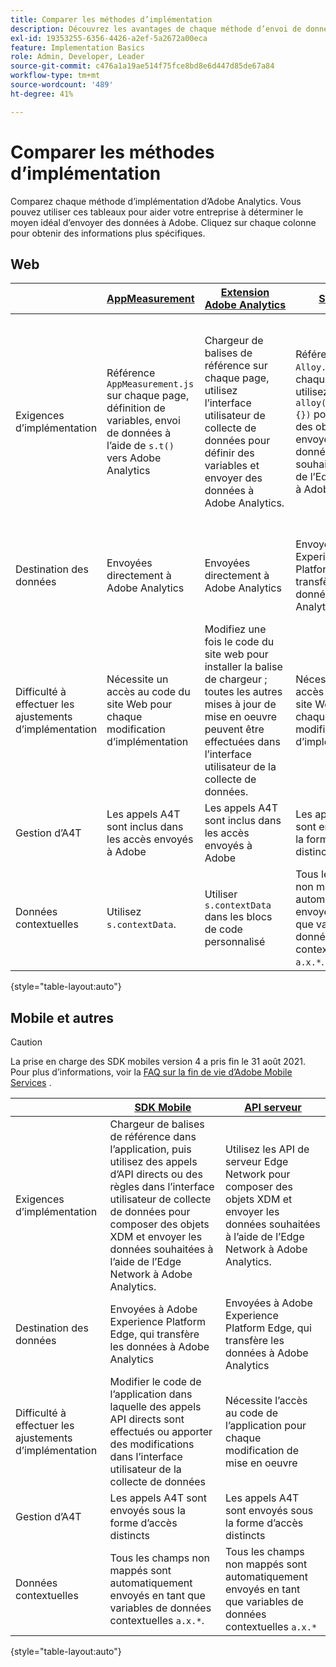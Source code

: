 ```yaml
---
title: Comparer les méthodes d’implémentation
description: Découvrez les avantages de chaque méthode d’envoi de données à Adobe Analytics.
exl-id: 19353255-6356-4426-a2ef-5a2672a00eca
feature: Implementation Basics
role: Admin, Developer, Leader
source-git-commit: c476a1a19ae514f75fce8bd8e6d447d85de67a84
workflow-type: tm+mt
source-wordcount: '489'
ht-degree: 41%

---
```


# Comparer les méthodes d’implémentation

Comparez chaque méthode d’implémentation d’Adobe Analytics. Vous pouvez utiliser ces tableaux pour aider votre entreprise à déterminer le moyen idéal d’envoyer des données à Adobe. Cliquez sur chaque colonne pour obtenir des informations plus spécifiques.

## Web

| | [AppMeasurement](/help/implement/js/overview.md) | [Extension Adobe Analytics](/help/implement/launch/overview.md) | [SDK Web](/help/implement/aep-edge/web-sdk/overview.md#web-sdk) | [Extension SDK web](/help/implement/aep-edge/web-sdk/overview.md#web-sdk-extension) |
| --- | --- | --- | --- | --- |
| Exigences d’implémentation | Référence `AppMeasurement.js` sur chaque page, définition de variables, envoi de données à l’aide de `s.t()` vers Adobe Analytics | Chargeur de balises de référence sur chaque page, utilisez l’interface utilisateur de collecte de données pour définir des variables et envoyer des données à Adobe Analytics. | Référencez `Alloy.js` sur chaque page, utilisez `alloy("sendEvent",{})` pour composer des objets XDM et envoyer les données souhaitées à l’aide de l’Edge Network à Adobe Analytics. | Chargeur de balises de référence sur chaque page, utilisez l’interface utilisateur de collecte de données pour composer des objets XDM et envoyer les données souhaitées à l’aide de l’Edge Network à Adobe Analytics. |
| Destination des données | Envoyées directement à Adobe Analytics | Envoyées directement à Adobe Analytics | Envoyées à Adobe Experience Platform Edge, qui transfère les données à Adobe Analytics | Envoyées à Adobe Experience Platform Edge, qui transfère les données à Adobe Analytics |
| Difficulté à effectuer les ajustements d’implémentation | Nécessite un accès au code du site Web pour chaque modification d’implémentation | Modifiez une fois le code du site web pour installer la balise de chargeur ; toutes les autres mises à jour de mise en oeuvre peuvent être effectuées dans l’interface utilisateur de la collecte de données. | Nécessite un accès au code du site Web pour chaque modification d’implémentation | Modifiez une fois le code du site web pour installer la balise de chargeur ; toutes les autres mises à jour de mise en oeuvre peuvent être effectuées dans l’interface utilisateur de la collecte de données. |
| Gestion d’A4T | Les appels A4T sont inclus dans les accès envoyés à Adobe | Les appels A4T sont inclus dans les accès envoyés à Adobe | Les appels A4T sont envoyés sous la forme d’accès distincts | Les appels A4T sont envoyés sous la forme d’accès distincts |
| Données contextuelles | Utilisez `s.contextData`. | Utiliser `s.contextData` dans les blocs de code personnalisé | Tous les champs non mappés sont automatiquement envoyés en tant que variables de données contextuelles `a.x.*`. | Tous les champs non mappés sont automatiquement envoyés en tant que variables de données contextuelles `a.x.*`. |

{style="table-layout:auto"}

## Mobile et autres

>[!CAUTION]
>
>La prise en charge des SDK mobiles version 4 a pris fin le 31 août 2021. Pour plus d’informations, voir la [FAQ sur la fin de vie d’Adobe Mobile Services](https://experienceleague.adobe.com/docs/discontinued/using/mobile-services.html?lang=fr) .


| | [SDK Mobile](/help/implement/aep-edge/mobile-sdk/overview.md) | [API serveur](/help/implement/aep-edge/server-api/overview.md) |
| --- | --- | --- |
| Exigences d’implémentation | Chargeur de balises de référence dans l’application, puis utilisez des appels d’API directs ou des règles dans l’interface utilisateur de collecte de données pour composer des objets XDM et envoyer les données souhaitées à l’aide de l’Edge Network à Adobe Analytics. | Utilisez les API de serveur Edge Network pour composer des objets XDM et envoyer les données souhaitées à l’aide de l’Edge Network à Adobe Analytics. |
| Destination des données | Envoyées à Adobe Experience Platform Edge, qui transfère les données à Adobe Analytics | Envoyées à Adobe Experience Platform Edge, qui transfère les données à Adobe Analytics |
| Difficulté à effectuer les ajustements d’implémentation | Modifier le code de l’application dans laquelle des appels API directs sont effectués ou apporter des modifications dans l’interface utilisateur de la collecte de données | Nécessite l’accès au code de l’application pour chaque modification de mise en oeuvre |
| Gestion d’A4T | Les appels A4T sont envoyés sous la forme d’accès distincts | Les appels A4T sont envoyés sous la forme d’accès distincts |
| Données contextuelles | Tous les champs non mappés sont automatiquement envoyés en tant que variables de données contextuelles `a.x.*`. | Tous les champs non mappés sont automatiquement envoyés en tant que variables de données contextuelles `a.x.*` |

{style="table-layout:auto"}
